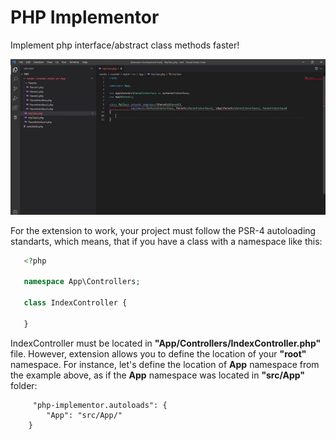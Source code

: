 # PHP Implementor
Implement php interface/abstract class methods faster!

![til](./images/demo.gif)

For the extension to work, your project must follow the PSR-4 autoloading standarts, which means, that if you have a class with a namespace like this:

```php
   <?php 

   namespace App\Controllers;

   class IndexController {

   }
```

IndexController must be located in **"App/Controllers/IndexController.php"** file. However, extension allows you to define the location of your **"root"** namespace. For instance, let's define the location of **App** namespace from the example above, as if the **App** namespace was located in **"src/App"** folder:

```
     "php-implementor.autoloads": {
        "App": "src/App/"
    }
```